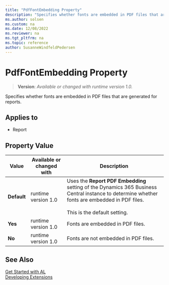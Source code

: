 ```yaml
---
title: "PdfFontEmbedding Property"
description: "Specifies whether fonts are embedded in PDF files that are generated for reports."
ms.author: solsen
ms.custom: na
ms.date: 12/08/2022
ms.reviewer: na
ms.tgt_pltfrm: na
ms.topic: reference
author: SusanneWindfeldPedersen
---
```

[//]: # (START>DO_NOT_EDIT)
[//]: # (IMPORTANT:Do not edit any of the content between here and the END>DO_NOT_EDIT.)
[//]: # (Any modifications should be made in the .xml files in the ModernDev repo.)
# PdfFontEmbedding Property
> **Version**: _Available or changed with runtime version 1.0._

Specifies whether fonts are embedded in PDF files that are generated for reports.

## Applies to
-   Report

## Property Value

|Value|Available or changed with|Description|
|-----------|-----------|---------------------------------------|
|**Default**|runtime version 1.0|Uses the **Report PDF Embedding** setting of the Dynamics 365 Business Central instance to determine whether fonts are embedded in PDF files.  <br /><br /> This is the default setting.|
|**Yes**|runtime version 1.0|Fonts are embedded in PDF files.|
|**No**|runtime version 1.0|Fonts are not embedded in PDF files.|

[//]: # (IMPORTANT: END>DO_NOT_EDIT)


## See Also  
[Get Started with AL](../devenv-get-started.md)  
[Developing Extensions](../devenv-dev-overview.md)  